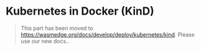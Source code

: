 # Kubernetes in Docker (KinD)

> This part has been moved to  <https://wasmedge.org/docs/develop/deploy/kubernetes/kind>. Please use our new docs..
